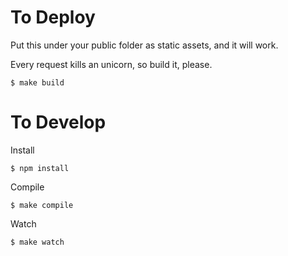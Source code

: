 To Deploy
===

Put this under your public folder as static assets, and it will work.

Every request kills an unicorn, so build it, please.

    $ make build

To Develop
===

Install

    $ npm install


Compile

    $ make compile
    
Watch

    $ make watch
